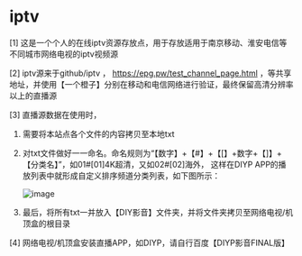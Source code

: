# iptv

[1] 这是一个个人的在线iptv资源存放点，用于存放适用于南京移动、淮安电信等不同城市网络电视的iptv视频源

[2] iptv源来于github/iptv ， https://epg.pw/test_channel_page.html ，等共享地址，并使用【一个橙子】分别在移动和电信网络进行验证，最终保留高清分辨率以上的直播源

[3] 直播源数据在使用时，
  1) 需要将本站点各个文件的内容拷贝至本地txt
  2) 对txt文件做好一一命名。命名规则为“【数字】+【#】+【[】+数字+【]】+【分类名】”，如01#[01]4K超清，又如02#[02]海外，
     这样在DIYP APP的播放列表中就形成自定义排序频道分类列表，如下图所示：
     
     ![image](https://github.com/doubaobao2020/iptv/assets/120559625/287b5275-782e-4059-9087-aad55bd59442)


  4) 最后，将所有txt一并放入【DIY影音】文件夹，并将文件夹拷贝至网络电视/机顶盒的根目录

[4] 网络电视/机顶盒安装直播APP，如DIYP，请自行百度【DIYP影音FINAL版】
